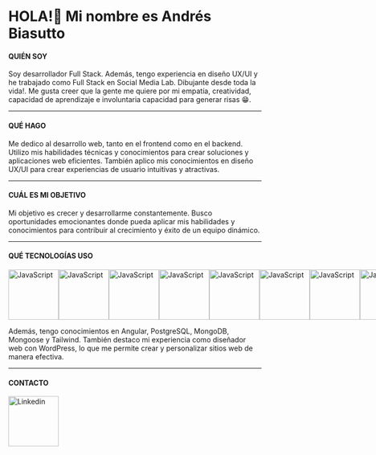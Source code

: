 
<!--
**AndresBiasutto/andresBiasutto** is a ✨ _special_ ✨ repository because its `README.md` (this file) appears on your GitHub profile.

Here are some ideas to get you started:

- 🔭 I’m currently working on ...
- 🌱 I’m currently learning ...
- 👯 I’m looking to collaborate on ...
- 🤔 I’m looking for help with ...
- 💬 Ask me about ...
- 📫 How to reach me: ...
- 😄 Pronouns: ...
- ⚡ Fun fact: ...
-->
# HOLA!👋 Mi nombre es Andrés Biasutto

#### QUIÉN SOY

Soy desarrollador Full Stack. Además, tengo experiencia en diseño UX/UI y he trabajado como Full Stack en Social Media Lab. Dibujante desde toda la vida!. Me gusta creer que la gente me quiere por mi  empatía, creatividad, capacidad de aprendizaje e involuntaria capacidad para generar risas 😁.

---

#### QUÉ HAGO

Me dedico al desarrollo web, tanto en el frontend como en el backend. Utilizo mis habilidades técnicas y conocimientos para crear soluciones y aplicaciones web eficientes. También aplico mis conocimientos en diseño UX/UI para crear experiencias de usuario intuitivas y atractivas.

---

#### CUÁL ES MI OBJETIVO

Mi objetivo es crecer y desarrollarme constantemente. Busco oportunidades emocionantes donde pueda aplicar mis habilidades y conocimientos para contribuir al crecimiento y éxito de un equipo dinámico.

---

#### QUÉ TECNOLOGÍAS USO
<div style="width:100%; display: flex; justify-content: space-between; align-items: center;">
<img src="https://upload.wikimedia.org/wikipedia/commons/6/6a/JavaScript-logo.png" alt="JavaScript" style="display: flex; justify-content: center; width:100px;">
<img src="https://static-00.iconduck.com/assets.00/node-js-icon-227x256-913nazt0.png" alt="JavaScript" style="display: flex; justify-content: center; width:100px;">
<img src="https://cdn1.iconfinder.com/data/icons/programing-development-8/24/react_logo-512.png" alt="JavaScript" style="display: flex; justify-content: center; width:100px;">
<img src="https://brandslogos.com/wp-content/uploads/thumbs/redux-logo-vector.svg" alt="JavaScript" style="display: flex; justify-content: center; width:100px;">
<img src="https://upload.wikimedia.org/wikipedia/commons/6/64/Expressjs.png" alt="JavaScript" style="display: flex; justify-content: center; width:100px;">
<img src="https://www.freepnglogos.com/uploads/html5-logo-png/html5-logo-image-logo-html-7.png" alt="JavaScript" style="display: flex; justify-content: center; width:100px;">
<img src="https://cdn.icon-icons.com/icons2/1826/PNG/512/4202020css3htmllogosocialsocialmedia-115668_115633.png" alt="JavaScript" style="display: flex; justify-content: center; width:100px;">
<img src="https://upload.wikimedia.org/wikipedia/commons/8/87/Sql_data_base_with_logo.png" alt="JavaScript" style="display: flex; justify-content: center; width:100px;">
</div>


Además, tengo conocimientos en Angular, PostgreSQL, MongoDB, Mongoose y Tailwind. También destaco mi experiencia como diseñador web con WordPress, lo que me permite crear y personalizar sitios web de manera efectiva.

---

#### CONTACTO

<a src="https://www.linkedin.com/in/andres-biasutto-522933231/"><img src="https://1000marcas.net/wp-content/uploads/2020/01/Logo-Linkedin.png" alt="Linkedin" width="100"></a>
